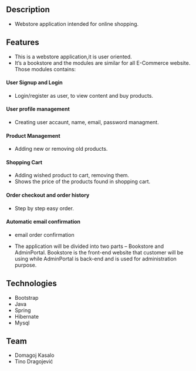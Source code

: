 ## Description
* Webstore application intended for online shopping.

## Features
* This is a webstore application,it is user oriented.
* It’s a bookstore and the modules are similar for all E-Commerce website. Those modules contains:

#### User Signup and Login
* Login/register as user, to view content and buy products.

#### User profile management
* Creating user accaunt, name, email, password managment.

#### Product Management
* Adding new or removing old products.

#### Shopping Cart 
* Adding wished product to cart, removing them.
* Shows the price of the products found in shopping cart.

#### Order checkout and order history
* Step by step easy order.

#### Automatic email confirmation
* email order confirmation

* The application will be divided into two parts – Bookstore and AdminPortal. Bookstore is the front-end website that customer will be using while AdminPortal is back-end and is used for administration purpose.

## Technologies
* Bootstrap
* Java
* Spring
* Hibernate
* Mysql

## Team
* Domagoj Kasalo
* Tino Dragojević
